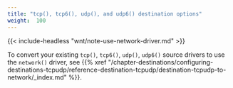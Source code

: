 ```yaml
---
title: "tcp(), tcp6(), udp(), and udp6() destination options"
weight:  100
---
```

<!-- DISCLAIMER: This file is based on the syslog-ng Open Source Edition documentation https://github.com/balabit/syslog-ng-ose-guides/commit/2f4a52ee61d1ea9ad27cb4f3168b95408fddfdf2 and is used under the terms of The syslog-ng Open Source Edition Documentation License. The file has been modified by Axoflow. -->

{{< include-headless "wnt/note-use-network-driver.md" >}}

To convert your existing `tcp()`, `tcp6()`, `udp()`, `udp6()` source drivers to use the `network()` driver, see {{% xref "/chapter-destinations/configuring-destinations-tcpudp/reference-destination-tcpudp/destination-tcpudp-to-network/_index.md" %}}.
